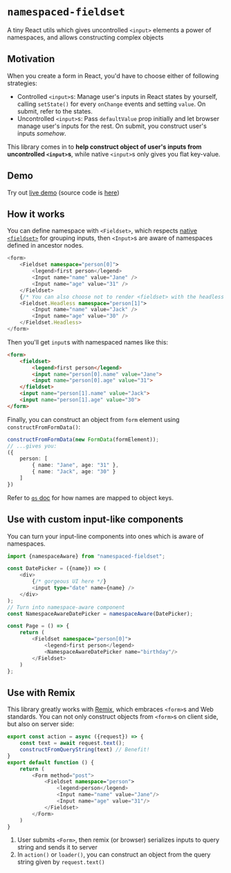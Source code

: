 # `namespaced-fieldset`

A tiny React utils which gives uncontrolled `<input>` elements a power of namespaces, and allows constructing complex objects

## Motivation

When you create a form in React, you'd have to choose either of following strategies:

* Controlled `<input>`s: Manage user's inputs in React states by yourself, calling `setState()` for every `onChange` events and setting `value`. On submit, refer to the states.
* Uncontrolled `<input>`s: Pass `defaultValue` prop initially and let browser manage user's inputs for the rest. On submit, you construct user's inputs *somehow*.

This library comes in to **help construct object of user's inputs from uncontrolled `<input>`s**, while native `<input>`s only gives you flat key-value.

## Demo

Try out [live demo](https://namespaced-fieldset-example.na2hiro.workers.dev/) (source code is [here](https://github.com/na2hiro/namespaced-fieldset-example))

## How it works

You can define namespace with `<Fieldset>`, which respects [native `<fieldset>`](https://developer.mozilla.org/en-US/docs/Web/HTML/Element/fieldset) for grouping inputs, then `<Input>`s are aware of namespaces defined in ancestor nodes. 

```typescript jsx
<form>
    <Fieldset namespace="person[0]">
        <legend>first person</legend>
        <Input name="name" value="Jane" />
        <Input name="age" value="31" />
    </Fieldset>
    {/* You can also choose not to render <fieldset> with the headless component */}
    <Fieldset.Headless namespace="person[1]">
        <Input name="name" value="Jack" />
        <Input name="age" value="30" />
    </Fieldset.Headless>
</form>
```

Then you'll get `input`s with namespaced names like this:

```html
<form>
    <fieldset>
        <legend>first person</legend>
        <input name="person[0].name" value="Jane">
        <input name="person[0].age" value="31">
    </fieldset>
    <input name="person[1].name" value="Jack">
    <input name="person[1].age" value="30">
</form>
```

Finally, you can construct an object from `form` element using `constructFromFormData()`:
```typescript
constructFromFormData(new FormData(formElement));
// ...gives you:
({
    person: [
        { name: "Jane", age: "31" },
        { name: "Jack", age: "30" }
    ]
})
```
Refer to [`qs` doc](https://github.com/ljharb/qs#readme) for how names are mapped to object keys.

## Use with custom input-like components
You can turn your input-line components into ones which is aware of namespaces.

```typescript jsx
import {namespaceAware} from "namespaced-fieldset";

const DatePicker = ({name}) => (
    <div>
        {/* gorgeous UI here */}
        <input type="date" name={name} />
    </div>
);
// Turn into namespace-aware component
const NamespaceAwareDatePicker = namespaceAware(DatePicker);

const Page = () => {
    return (
        <Fieldset namespace="person[0]">
            <legend>first person</legend>
            <NamespaceAwareDatePicker name="birthday"/>
        </Fieldset>
    )
};
```

## Use with Remix

This library greatly works with [Remix](https://remix.run/), which embraces `<form>`s and Web standards. You can not only construct objects from `<form>`s on client side, but also on server side:

```typescript jsx
export const action = async ({request}) => {
    const text = await request.text();
    constructFromQueryString(text) // Benefit!
}
export default function () {
    return (
        <Form method="post">
            <Fieldset namespace="person">
                <legend>person</legend>
                <Input name="name" value="Jane"/>
                <Input name="age" value="31"/>
            </Fieldset>
        </Form>
    )
}
```

1. User submits `<Form>`, then remix (or browser) serializes inputs to query string and sends it to server
2. In `action()` or `loader()`, you can construct an object from the query string given by `request.text()`
